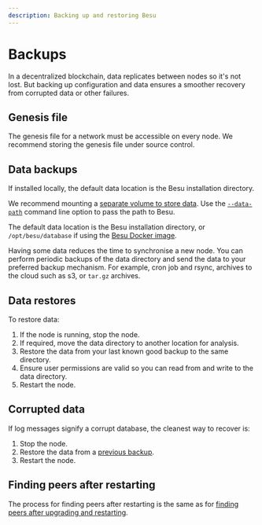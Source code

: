 ```yaml
---
description: Backing up and restoring Besu
---
```


# Backups

In a decentralized blockchain, data replicates between nodes so it's not lost. But backing up
configuration and data ensures a smoother recovery from corrupted data or other failures.

## Genesis file

The genesis file for a network must be accessible on every node. We recommend storing the genesis
file under source control.

## Data backups

If installed locally, the default data location is the Besu installation directory.

We recommend mounting a
[separate volume to store data](../Get-Started/Run-Docker-Image.md#starting-besu). Use the
[`--data-path`](../../Reference/CLI/CLI-Syntax.md#data-path) command line option to pass the path
to Besu.

The default data location is the Besu installation directory, or `/opt/besu/database` if using the
[Besu Docker image](../../HowTo/Get-Started/Run-Docker-Image.md).

Having some data reduces the time to synchronise a new node. You can perform periodic backups of
the data directory and send the data to your preferred backup mechanism. For example, cron job and
rsync, archives to the cloud such as s3, or `tar.gz` archives.

## Data restores

To restore data:

1. If the node is running, stop the node.
1. If required, move the data directory to another location for analysis.
1. Restore the data from your last known good backup to the same directory.
1. Ensure user permissions are valid so you can read from and write to the data directory.
1. Restart the node.

## Corrupted data

If log messages signify a corrupt database, the cleanest way to recover is:

1. Stop the node.
1. Restore the data from a [previous backup](#data-backups).
1. Restart the node.

## Finding peers after restarting

The process for finding peers after restarting is the same as for
[finding peers after upgrading and restarting].

<!-- Links -->
[finding peers after upgrading and restarting]: ../Upgrade/Upgrade-Node.md#finding-peers-on-restarting
